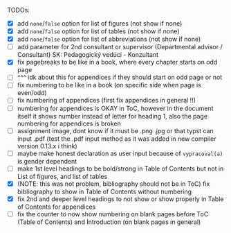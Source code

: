 TODOs:
- [x] add `none`/`false` option for list of figures (not show if none)
- [x] add `none`/`false` option for list of tables (not show if none)
- [x] add `none`/`false` option for list of abbreviations (not show if none)
- [ ] add parameter for 2nd consultant or supervisor (Departmental advisor / Consultant) SK: Pedagogický vedúci - Konzultant
- [x] fix pagebreaks to be like in a book, where every chapter starts on odd page
- [ ] ^^^ idk about this for appendices if they should start on odd page or not
- [ ] fix numbering to be like in a book (on specific side when page is even/odd)
- [ ] fix numbering of appendices (first fix appendices in general !!)
- [ ] numbering for appendices is OKAY in ToC, however in the document itself it shows number instead of letter for heading 1, also the page numbering for appendices is broken
- [ ] assignment image, dont know if it must be .png .jpg or that typst can input .pdf (test the .pdf input method as it was added in new compiler version 0.13.x i think)
- [ ] maybe make honest declaration as user input because of `vypracoval(a)` is gender dependent
- [ ] make 1st level headings to be bold/strong in Table of Contents but not in List of figures, and list of tables
- [x] (NOTE: this was not problem, bibliography should not be in ToC) fix bibliography to show in Table of Contents without numbering
- [x] fix 2nd and deeper level headings to not show or show properly in Table of Contents for appendices
- [ ] fix the counter to now show numbering on blank pages before ToC (Table of Contents) and Introduction (on blank pages in general)
